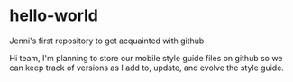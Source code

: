 # hello-world
Jenni's first repository to get acquainted with github

Hi team, I'm planning to store our mobile style guide files on github so we can keep track of versions as I add to, update, and evolve the style guide.
